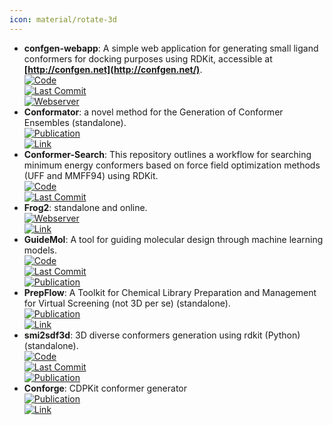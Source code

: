 ```yaml
---
icon: material/rotate-3d
---
```


- **confgen-webapp**: A simple web application for generating small ligand conformers for docking purposes using RDKit, accessible at **[http://confgen.net](http://confgen.net/)**.  
	[![Code](https://img.shields.io/github/stars/Et9797/confgen-webapp?style=for-the-badge&logo=github)](https://github.com/Et9797/confgen-webapp)  
	[![Last Commit](https://img.shields.io/github/last-commit/Et9797/confgen-webapp?style=for-the-badge&logo=github)](https://github.com/Et9797/confgen-webapp)  
	[![Webserver](https://img.shields.io/badge/Webserver-online-brightgreen?style=for-the-badge&logo=cachet&logoColor=65FF8F)](http://confgen.net/)  
- **Conformator**: a novel method for the Generation of Conformer Ensembles (standalone).  
	[![Publication](https://img.shields.io/badge/Publication-Citations:52-blue?style=for-the-badge&logo=bookstack)](https://doi.org/10.1021/acs.jcim.8b00704)  
	[![Link](https://img.shields.io/badge/Link-online-brightgreen?style=for-the-badge&logo=cachet&logoColor=65FF8F)](https://www.zbh.uni-hamburg.de/forschung/amd/software/conformator.html)  
- **Conformer-Search**: This repository outlines a workflow for searching minimum energy conformers based on force field optimization methods (UFF and MMFF94) using RDKit.  
	[![Code](https://img.shields.io/github/stars/mcsorkun/Conformer-Search?style=for-the-badge&logo=github)](https://github.com/mcsorkun/Conformer-Search)  
	[![Last Commit](https://img.shields.io/github/last-commit/mcsorkun/Conformer-Search?style=for-the-badge&logo=github)](https://github.com/mcsorkun/Conformer-Search)  
- **Frog2**: standalone and online.  
	[![Webserver](https://img.shields.io/badge/Webserver-online-brightgreen?style=for-the-badge&logo=cachet&logoColor=65FF8F)](https://mobyle2.rpbs.univ-paris-diderot.fr/cgi-bin/portal.py#forms::Frog2)  
	[![Link](https://img.shields.io/badge/Link-online-brightgreen?style=for-the-badge&logo=cachet&logoColor=65FF8F)](http://mobyle.rpbs.univ-paris-diderot.fr/cgi-bin/portal.py#welcome)  
- **GuideMol**: A tool for guiding molecular design through machine learning models.  
	[![Code](https://img.shields.io/github/stars/jairesdesousa/guidemol?style=for-the-badge&logo=github)](https://github.com/jairesdesousa/guidemol)  
	[![Last Commit](https://img.shields.io/github/last-commit/jairesdesousa/guidemol?style=for-the-badge&logo=github)](https://github.com/jairesdesousa/guidemol)  
	[![Publication](https://img.shields.io/badge/Publication-Citations:1-blue?style=for-the-badge&logo=bookstack)](https://doi.org/10.1002/minf.202300190)  
- **PrepFlow**: A Toolkit for Chemical Library Preparation and Management for Virtual Screening (not 3D per se) (standalone).  
	[![Publication](https://img.shields.io/badge/Publication-Citations:5-blue?style=for-the-badge&logo=bookstack)](https://doi.org/10.1002/minf.202100139)  
	[![Link](https://img.shields.io/badge/Link-offline-red?style=for-the-badge&logo=xamarin&logoColor=red)](https://ifm.chimie.unistra.fr/prepflow)  
- **smi2sdf3d**: 3D diverse conformers generation using rdkit (Python) (standalone).  
	[![Code](https://img.shields.io/github/stars/UnixJunkie/smi2sdf3d?style=for-the-badge&logo=github)](https://github.com/UnixJunkie/smi2sdf3d)  
	[![Last Commit](https://img.shields.io/github/last-commit/UnixJunkie/smi2sdf3d?style=for-the-badge&logo=github)](https://github.com/UnixJunkie/smi2sdf3d)  
	[![Publication](https://img.shields.io/badge/Publication-Citations:178-blue?style=for-the-badge&logo=bookstack)](https://doi.org/10.1021/ci2004658)  
- **Conforge**: CDPKit conformer generator  
	[![Publication](https://img.shields.io/badge/Publication-Citations:6-blue?style=for-the-badge&logo=bookstack)](https://doi.org/10.1021/acs.jcim.3c00563)  
	[![Link](https://img.shields.io/badge/Link-online-brightgreen?style=for-the-badge&logo=cachet&logoColor=65FF8F)](https://cdpkit.org/master/applications/confgen.html)  

